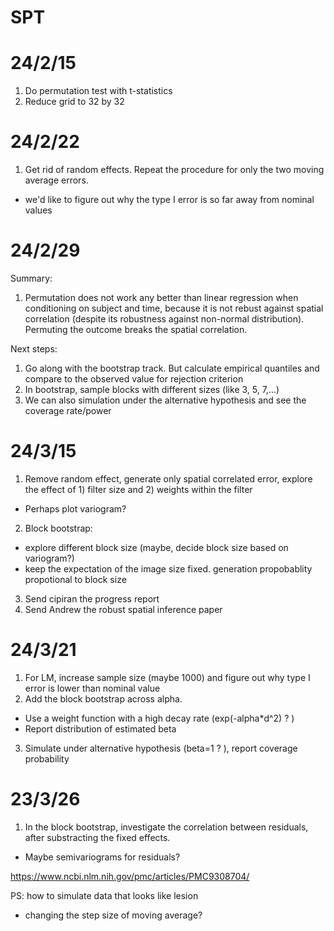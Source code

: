 # SPT

# 24/2/15
1. Do permutation test with t-statistics
2. Reduce grid to 32 by 32

# 24/2/22
1. Get rid of random effects. Repeat the procedure for only the two moving average errors.
- we'd like to figure out why the type I error is so far away from nominal values

# 24/2/29
Summary:
1. Permutation does not work any better than linear regression when conditioning on subject and time, because it is not rebust against spatial correlation (despite its robustness against non-normal distribution). Permuting the outcome breaks the spatial correlation.

Next steps:
1. Go along with the bootstrap track. But calculate empirical quantiles and compare to the observed value for rejection criterion
2. In bootstrap, sample blocks with different sizes (like 3, 5, 7,...)
3. We can also simulation under the alternative hypothesis and see the coverage rate/power

# 24/3/15
1. Remove random effect, generate only spatial correlated error, explore the effect of 1) filter size and 2) weights within the filter
- Perhaps plot variogram? 
2. Block bootstrap:
- explore different block size (maybe, decide block size based on variogram?)
- keep the expectation of the image size fixed. generation propobablity propotional to block size
3. Send cipiran the progress report
4. Send Andrew the robust spatial inference paper

# 24/3/21
1. For LM, increase sample size (maybe 1000) and figure out why type I error is lower than nominal value
2. Add the block bootstrap across alpha. 
- Use a weight function with a high decay rate (exp(-alpha*d^2) ? )
- Report distribution of estimated beta
3. Simulate under alternative hypothesis (beta=1 ? ), report coverage probability

# 23/3/26
1. In the block bootstrap, investigate the correlation between residuals, after substracting the fixed effects.
- Maybe semivariograms for residuals? 

https://www.ncbi.nlm.nih.gov/pmc/articles/PMC9308704/

PS: how to simulate data that looks like lesion
- changing the step size of moving average? 
